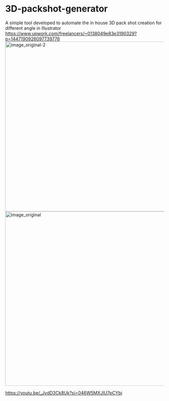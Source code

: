 # 3D-packshot-generator
A simple tool developed to automate the in house 3D pack shot creation for different angle in Illustrator
https://www.upwork.com/freelancers/~0138049e83e3190329?p=1447190926097739776
<img width="539" alt="image_original-2" src="https://github.com/user-attachments/assets/a900c4ba-3dac-4345-b0fb-fea7a2255716">
<img width="553" alt="image_original" src="https://github.com/user-attachments/assets/4766f7d8-e9dc-429c-b4e6-8fa6acdffe70">

https://youtu.be/_JvdD3Ck8Uk?si=046W5MXJlU7pCYbj

